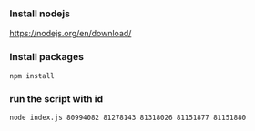 ### Install nodejs

https://nodejs.org/en/download/

### Install packages

`npm install`

### run the script with id

`node index.js 80994082 81278143 81318026 81151877 81151880`
